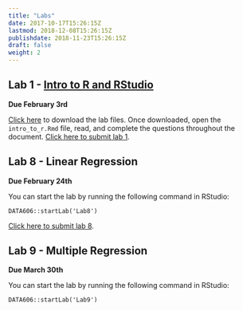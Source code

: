 ```yaml
---
title: "Labs"
date: 2017-10-17T15:26:15Z
lastmod: 2018-12-08T15:26:15Z
publishdate: 2018-11-23T15:26:15Z
draft: false
weight: 2
---
```


## Lab 1 - [Intro to R and RStudio](https://htmlpreview.github.io/?https://github.com/jbryer/EPSY630Spring2020/blob/master/Labs/Lab1/intro_to_r.html)

**Due February 3rd**

[Click here](https://github.com/jbryer/EPSY630Spring2020/raw/master/Labs/Lab1.zip) to download the lab files. Once downloaded, open the `intro_to_r.Rmd` file, read, and complete the questions throughout the document. [Click here to submit lab 1](https://forms.gle/TsMZ67MxUCtvhopd9).

## Lab 8 - Linear Regression

**Due February 24th**

You can start the lab by running the following command in RStudio:

```
DATA606::startLab('Lab8')
```

[Click here to submit lab 8](https://forms.gle/z1LtKGLA4okeVrK88).


## Lab 9 - Multiple Regression

**Due March 30th**

You can start the lab by running the following command in RStudio:

```
DATA606::startLab('Lab9')
```

